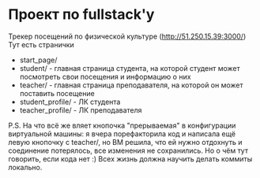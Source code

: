 # Проект по fullstack'у

Трекер посещений по физической культуре (http://51.250.15.39:3000/)
Тут есть странички
- start_page/
- student/<id> - главная страница студента, на которой студент может посмотреть свои посещения и информацию о них
- teacher/<id> - главная страница преподавателя, на которой он может поставить посещение
- student_profile/<id> - ЛК студента
- teacher_profile/<id> - ЛК преподавателя
  
P.S. На что всё же вляет кнопочка "прерываемая" в конфигурации виртуальной машины: я вчера порефакторила код и написала ещё левую кнопочку с teacher/<id>, но ВМ решила, что ей нужно отдохнуть и соединение потерялось, все изменения не сохранились. Но о чём тут говорить, если кода нет :) Всех жизнь должна научить делать коммиты локально.
